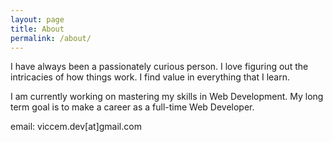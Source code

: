 ```yaml
---
layout: page
title: About
permalink: /about/
---
```


I have always been a passionately curious person. I love figuring out the intricacies of how things work. I find value in everything that I learn.

I am currently working on mastering my skills in Web Development. My long term goal is to make a career as a full-time Web Developer.

email: viccem.dev[at]gmail.com